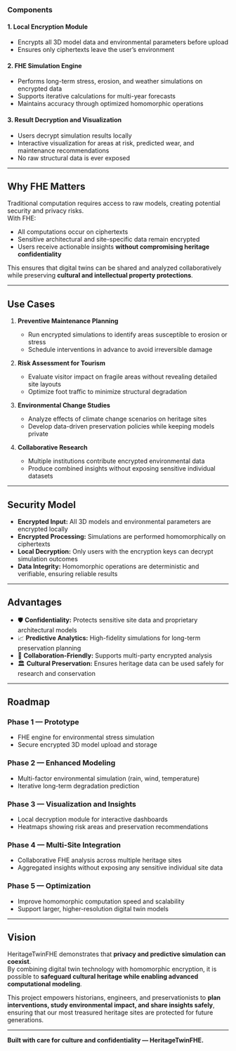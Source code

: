 
### Components

#### 1. Local Encryption Module
- Encrypts all 3D model data and environmental parameters before upload  
- Ensures only ciphertexts leave the user’s environment

#### 2. FHE Simulation Engine
- Performs long-term stress, erosion, and weather simulations on encrypted data  
- Supports iterative calculations for multi-year forecasts  
- Maintains accuracy through optimized homomorphic operations

#### 3. Result Decryption and Visualization
- Users decrypt simulation results locally  
- Interactive visualization for areas at risk, predicted wear, and maintenance recommendations  
- No raw structural data is ever exposed

---

## Why FHE Matters

Traditional computation requires access to raw models, creating potential security and privacy risks.  
With FHE:

- All computations occur on ciphertexts  
- Sensitive architectural and site-specific data remain encrypted  
- Users receive actionable insights **without compromising heritage confidentiality**

This ensures that digital twins can be shared and analyzed collaboratively while preserving **cultural and intellectual property protections**.

---

## Use Cases

1. **Preventive Maintenance Planning**  
   - Run encrypted simulations to identify areas susceptible to erosion or stress  
   - Schedule interventions in advance to avoid irreversible damage

2. **Risk Assessment for Tourism**  
   - Evaluate visitor impact on fragile areas without revealing detailed site layouts  
   - Optimize foot traffic to minimize structural degradation

3. **Environmental Change Studies**  
   - Analyze effects of climate change scenarios on heritage sites  
   - Develop data-driven preservation policies while keeping models private

4. **Collaborative Research**  
   - Multiple institutions contribute encrypted environmental data  
   - Produce combined insights without exposing sensitive individual datasets

---

## Security Model

- **Encrypted Input:** All 3D models and environmental parameters are encrypted locally  
- **Encrypted Processing:** Simulations are performed homomorphically on ciphertexts  
- **Local Decryption:** Only users with the encryption keys can decrypt simulation outcomes  
- **Data Integrity:** Homomorphic operations are deterministic and verifiable, ensuring reliable results  

---

## Advantages

- 🛡️ **Confidentiality:** Protects sensitive site data and proprietary architectural models  
- 📈 **Predictive Analytics:** High-fidelity simulations for long-term preservation planning  
- 🤝 **Collaboration-Friendly:** Supports multi-party encrypted analysis  
- 🏛️ **Cultural Preservation:** Ensures heritage data can be used safely for research and conservation  

---

## Roadmap

### Phase 1 — Prototype
- FHE engine for environmental stress simulation  
- Secure encrypted 3D model upload and storage

### Phase 2 — Enhanced Modeling
- Multi-factor environmental simulation (rain, wind, temperature)  
- Iterative long-term degradation prediction

### Phase 3 — Visualization and Insights
- Local decryption module for interactive dashboards  
- Heatmaps showing risk areas and preservation recommendations

### Phase 4 — Multi-Site Integration
- Collaborative FHE analysis across multiple heritage sites  
- Aggregated insights without exposing any sensitive individual site data

### Phase 5 — Optimization
- Improve homomorphic computation speed and scalability  
- Support larger, higher-resolution digital twin models

---

## Vision

HeritageTwinFHE demonstrates that **privacy and predictive simulation can coexist**.  
By combining digital twin technology with homomorphic encryption, it is possible to **safeguard cultural heritage while enabling advanced computational modeling**.  

This project empowers historians, engineers, and preservationists to **plan interventions, study environmental impact, and share insights safely**, ensuring that our most treasured heritage sites are protected for future generations.

---

**Built with care for culture and confidentiality — HeritageTwinFHE.**
